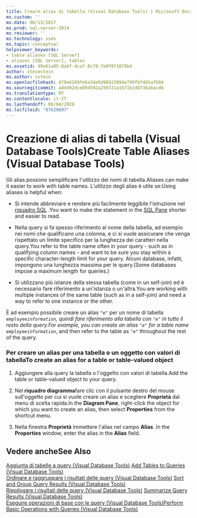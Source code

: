 ```yaml
---
title: Creare alias di tabella (Visual Database Tools) | Microsoft Docs
ms.custom: ''
ms.date: 06/13/2017
ms.prod: sql-server-2014
ms.reviewer: ''
ms.technology: ssms
ms.topic: conceptual
helpviewer_keywords:
- table aliases [SQL Server]
- aliases [SQL Server], tables
ms.assetid: 49e61e85-8abf-4ca7-8c70-7e9f8f1078bd
author: stevestein
ms.author: sstein
ms.openlocfilehash: 8f9e6269fe6e24e8d98922094e799fbf4b5af584
ms.sourcegitcommit: ad4d92dce894592a259721a1571b1d8736abacdb
ms.translationtype: MT
ms.contentlocale: it-IT
ms.lasthandoff: 08/04/2020
ms.locfileid: "87629697"
---
```

# <a name="create-table-aliases-visual-database-tools"></a><span data-ttu-id="93c24-102">Creazione di alias di tabella (Visual Database Tools)</span><span class="sxs-lookup"><span data-stu-id="93c24-102">Create Table Aliases (Visual Database Tools)</span></span>
  <span data-ttu-id="93c24-103">Gli alias possono semplificare l'utilizzo dei nomi di tabella.</span><span class="sxs-lookup"><span data-stu-id="93c24-103">Aliases can make it easier to work with table names.</span></span> <span data-ttu-id="93c24-104">L'utilizzo degli alias è utile se:</span><span class="sxs-lookup"><span data-stu-id="93c24-104">Using aliases is helpful when:</span></span>  
  
-   <span data-ttu-id="93c24-105">Si intende abbreviare e rendere più facilmente leggibile l'istruzione nel [riquadro SQL](visual-database-tools.md) .</span><span class="sxs-lookup"><span data-stu-id="93c24-105">You want to make the statement in the [SQL Pane](visual-database-tools.md) shorter and easier to read.</span></span>  
  
-   <span data-ttu-id="93c24-106">Nella query si fa spesso riferimento al nome della tabella, ad esempio nei nomi che qualificano una colonna, e ci si vuole assicurare che venga rispettato un limite specifico per la lunghezza dei caratteri nella query.</span><span class="sxs-lookup"><span data-stu-id="93c24-106">You refer to the table name often in your query - such as in qualifying column names - and want to be sure you stay within a specific character-length limit for your query.</span></span> <span data-ttu-id="93c24-107">Alcuni database, infatti, impongono una lunghezza massima per le query.</span><span class="sxs-lookup"><span data-stu-id="93c24-107">(Some databases impose a maximum length for queries.)</span></span>  
  
-   <span data-ttu-id="93c24-108">Si utilizzano più istanze della stessa tabella (come in un self-join) ed è necessario fare riferimento a un'istanza o un'altra.</span><span class="sxs-lookup"><span data-stu-id="93c24-108">You are working with multiple instances of the same table (such as in a self-join) and need a way to refer to one instance or the other.</span></span>  
  
 <span data-ttu-id="93c24-109">È ad esempio possibile creare un alias `"e"` per un nome di tabella `employee`_`information`, quindi fare riferimento alla tabella con `"e"` in tutto il resto della query.</span><span class="sxs-lookup"><span data-stu-id="93c24-109">For example, you can create an alias `"e"` for a table name `employee`_`information`, and then refer to the table as `"e"` throughout the rest of the query.</span></span>  
  
### <a name="to-create-an-alias-for-a-table-or-table-valued-object"></a><span data-ttu-id="93c24-110">Per creare un alias per una tabella o un oggetto con valori di tabella</span><span class="sxs-lookup"><span data-stu-id="93c24-110">To create an alias for a table or table-valued object</span></span>  
  
1.  <span data-ttu-id="93c24-111">Aggiungere alla query la tabella o l'oggetto con valori di tabella.</span><span class="sxs-lookup"><span data-stu-id="93c24-111">Add the table or table-valued object to your query.</span></span>  
  
2.  <span data-ttu-id="93c24-112">Nel **riquadro diagramma**fare clic con il pulsante destro del mouse sull'oggetto per cui si vuole creare un alias e scegliere **Proprietà** dal menu di scelta rapida.</span><span class="sxs-lookup"><span data-stu-id="93c24-112">In the **Diagram Pane**, right-click the object for which you want to create an alias, then select **Properties** from the shortcut menu.</span></span>  
  
3.  <span data-ttu-id="93c24-113">Nella finestra **Proprietà** immettere l'alias nel campo **Alias** .</span><span class="sxs-lookup"><span data-stu-id="93c24-113">In the **Properties** window, enter the alias in the **Alias** field.</span></span>  
  
## <a name="see-also"></a><span data-ttu-id="93c24-114">Vedere anche</span><span class="sxs-lookup"><span data-stu-id="93c24-114">See Also</span></span>  
 <span data-ttu-id="93c24-115">[Aggiunta di tabelle a query &#40;Visual Database Tools&#41;](add-tables-to-queries-visual-database-tools.md) </span><span class="sxs-lookup"><span data-stu-id="93c24-115">[Add Tables to Queries &#40;Visual Database Tools&#41;](add-tables-to-queries-visual-database-tools.md) </span></span>  
 <span data-ttu-id="93c24-116">[Ordinare e raggruppare i risultati delle query &#40;Visual Database Tools&#41;](sort-and-group-query-results-visual-database-tools.md) </span><span class="sxs-lookup"><span data-stu-id="93c24-116">[Sort and Group Query Results &#40;Visual Database Tools&#41;](sort-and-group-query-results-visual-database-tools.md) </span></span>  
 <span data-ttu-id="93c24-117">[Riepilogare i risultati delle query &#40;Visual Database Tools&#41;](summarize-query-results-visual-database-tools.md) </span><span class="sxs-lookup"><span data-stu-id="93c24-117">[Summarize Query Results &#40;Visual Database Tools&#41;](summarize-query-results-visual-database-tools.md) </span></span>  
 [<span data-ttu-id="93c24-118">Eseguire operazioni di base con le query &#40;Visual Database Tools&#41;</span><span class="sxs-lookup"><span data-stu-id="93c24-118">Perform Basic Operations with Queries &#40;Visual Database Tools&#41;</span></span>](perform-basic-operations-with-queries-visual-database-tools.md)  
  
  
